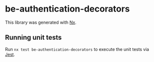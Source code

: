 # be-authentication-decorators

This library was generated with [Nx](https://nx.dev).

## Running unit tests

Run `nx test be-authentication-decorators` to execute the unit tests via [Jest](https://jestjs.io).
